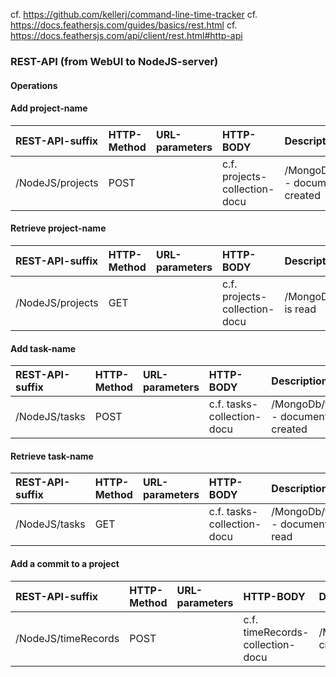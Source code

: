 cf. https://github.com/kellerj/command-line-time-tracker
cf. https://docs.feathersjs.com/guides/basics/rest.html
cf. https://docs.feathersjs.com/api/client/rest.html#http-api

### REST-API (from WebUI to NodeJS-server)

#### Operations

#### Add project-name

| REST-API-suffix    | HTTP-Method | URL-parameters | HTTP-BODY                     | Description                                             | Resolves               |
|:-------------------|:------------|:---------------|:------------------------------|:--------------------------------------------------------|:-----------------------|
| /NodeJS/projects   | POST        |                | c.f. projects-collection-docu |  /MongoDb/projects - document is created                |                        |

#### Retrieve project-name

| REST-API-suffix    | HTTP-Method | URL-parameters | HTTP-BODY                     | Description                                             | Resolves               |
|:-------------------|:------------|:---------------|:------------------------------|:--------------------------------------------------------|:-----------------------|
| /NodeJS/projects   | GET         |                | c.f. projects-collection-docu |  /MongoDb/projects is read                              |                        |

#### Add task-name

| REST-API-suffix    | HTTP-Method | URL-parameters | HTTP-BODY                          | Description                                             | Resolves               |
|:-------------------|:------------|:---------------|:-----------------------------------|:--------------------------------------------------------|:-----------------------|
| /NodeJS/tasks      | POST        |                | c.f. tasks-collection-docu         |  /MongoDb/tasks - document is created                   |                        |

#### Retrieve task-name

| REST-API-suffix    | HTTP-Method | URL-parameters | HTTP-BODY                  | Description                                             | Resolves               |
|:-------------------|:------------|:---------------|:---------------------------|:--------------------------------------------------------|:-----------------------|
| /NodeJS/tasks      | GET         |                | c.f. tasks-collection-docu |  /MongoDb/tasks - document is read                      |                        |

#### Add a commit to a project

| REST-API-suffix    | HTTP-Method | URL-parameters | HTTP-BODY                          | Description                                             | Resolves               |
|:-------------------|:------------|:---------------|:-----------------------------------|:--------------------------------------------------------|:-----------------------|
| /NodeJS/timeRecords| POST        |                | c.f. timeRecords-collection-docu   |  /MongoDb/timeRecords create                            |                        |
